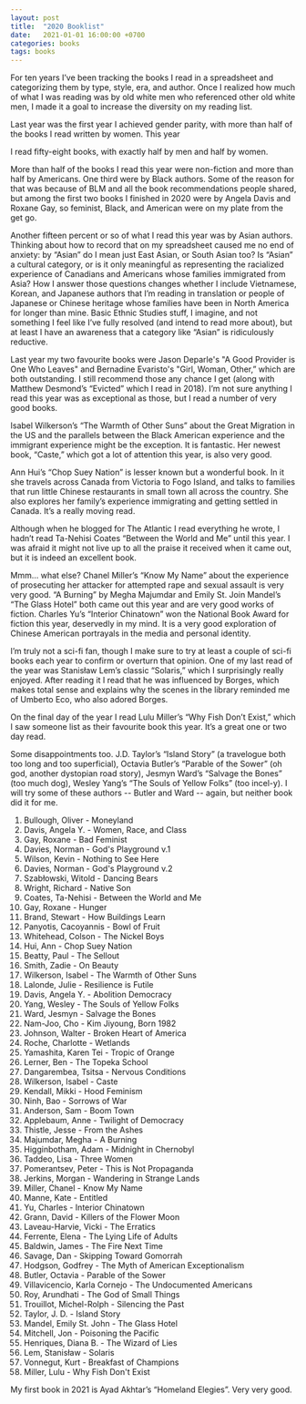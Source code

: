 ```yaml
---
layout: post
title:  "2020 Booklist"
date:   2021-01-01 16:00:00 +0700
categories: books
tags: books
---
```


For ten years I’ve been tracking the books I read in a spreadsheet and categorizing them by type, style, era, and author. Once I realized how much of what I was reading was by old white men who referenced other old white men, I made it a goal to increase the diversity on my reading list.

Last year was the first year I achieved gender parity, with more than half of the books I read written by women. This year

I read fifty-eight books, with exactly half by men and half by women.

More than half of the books I read this year were non-fiction and more than half by Americans. One third were by Black authors. Some of the reason for that was because of BLM and all the book recommendations people shared, but among the first two books I finished in 2020 were by Angela Davis and Roxane Gay, so feminist, Black, and American were on my plate from the get go.

Another fifteen percent or so of what I read this year was by Asian authors. Thinking about how to record that on my spreadsheet caused me no end of anxiety: by “Asian” do I mean just East Asian, or South Asian too? Is “Asian” a cultural category, or is it only meaningful as representing the racialized experience of Canadians and Americans whose families immigrated from Asia? How I answer those questions changes whether I include Vietnamese, Korean, and Japanese authors that I’m reading in translation or people of Japanese or Chinese heritage whose families have been in North America for longer than mine. Basic Ethnic Studies stuff, I imagine, and not something I feel like I’ve fully resolved (and intend to read more about), but at least I have an awareness that a category like “Asian” is ridiculously reductive.

Last year my two favourite books were Jason Deparle's "A Good Provider is One Who Leaves" and Bernadine Evaristo's "Girl, Woman, Other,” which are both outstanding. I still recommend those any chance I get (along with Matthew Desmond’s “Evicted” which I read in 2018). I’m not sure anything I read this year was as exceptional as those, but I read a number of very good books.

Isabel Wilkerson’s “The Warmth of Other Suns” about the Great Migration in the US and the parallels between the Black American experience and the immigrant experience might be the exception. It is fantastic. Her newest book, “Caste,” which got a lot of attention this year, is also very good.

Ann Hui’s “Chop Suey Nation” is lesser known but a wonderful book. In it she travels across Canada from Victoria to Fogo Island, and talks to families that run little Chinese restaurants in small town all across the country. She also explores her family’s experience immigrating and getting settled in Canada. It’s a really moving read.

Although when he blogged for The Atlantic I read everything he wrote, I hadn’t read Ta-Nehisi Coates “Between the World and Me” until this year. I was afraid it might not live up to all the praise it received when it came out, but it is indeed an excellent book.

Mmm… what else? Chanel Miller’s “Know My Name” about the experience of prosecuting her attacker for attempted rape and sexual assault is very very good. “A Burning” by Megha Majumdar and Emily St. Join Mandel’s “The Glass Hotel” both came out this year and are very good works of fiction. Charles Yu’s “Interior Chinatown” won the National Book Award for fiction this year, deservedly in my mind. It is a very good exploration of Chinese American portrayals in the media and personal identity.

I’m truly not a sci-fi fan, though I make sure to try at least a couple of sci-fi books each year to confirm or overturn that opinion. One of my last read of the year was Stanisław Lem’s classic “Solaris,” which I surprisingly really enjoyed. After reading it I read that he was influenced by Borges, which makes total sense and explains why the scenes in the library reminded me of Umberto Eco, who also adored Borges.

On the final day of the year I read Lulu Miller’s “Why Fish Don’t Exist,” which I saw someone list as their favourite book this year. It’s a great one or two day read.

Some disappointments too. J.D. Taylor’s “Island Story” (a travelogue both too long and too superficial), Octavia Butler’s “Parable of the Sower” (oh god, another dystopian road story), Jesmyn Ward’s “Salvage the Bones” (too much dog), Wesley Yang’s “The Souls of Yellow Folks” (too incel-y). I will try some of these authors -- Butler and Ward -- again, but neither book did it for me.

1. Bullough, Oliver - Moneyland
1. Davis, Angela Y. - Women, Race, and Class
1. Gay, Roxane - Bad Feminist
1. Davies, Norman - God's Playground v.1
1. Wilson, Kevin - Nothing to See Here
1. Davies, Norman - God's Playground v.2
1. Szabłowski, Witold - Dancing Bears
1. Wright, Richard - Native Son
1. Coates, Ta-Nehisi - Between the World and Me
1. Gay, Roxane - Hunger
1. Brand, Stewart - How Buildings Learn
1. Panyotis, Cacoyannis - Bowl of Fruit
1. Whitehead, Colson - The Nickel Boys
1. Hui, Ann - Chop Suey Nation
1. Beatty, Paul - The Sellout
1. Smith, Zadie - On Beauty
1. Wilkerson, Isabel - The Warmth of Other Suns
1. Lalonde, Julie - Resilience is Futile
1. Davis, Angela Y. - Abolition Democracy
1. Yang, Wesley - The Souls of Yellow Folks
1. Ward, Jesmyn - Salvage the Bones
1. Nam-Joo, Cho - Kim Jiyoung, Born 1982
1. Johnson, Walter - Broken Heart of America
1. Roche, Charlotte - Wetlands
1. Yamashita, Karen Tei - Tropic of Orange
1. Lerner, Ben - The Topeka School
1. Dangarembea, Tsitsa - Nervous Conditions
1. Wilkerson, Isabel - Caste
1. Kendall, Mikki - Hood Feminism
1. Ninh, Bao - Sorrows of War
1. Anderson, Sam - Boom Town
1. Applebaum, Anne - Twilight of Democracy
1. Thistle, Jesse - From the Ashes
1. Majumdar, Megha - A Burning
1. Higginbotham, Adam - Midnight in Chernobyl
1. Taddeo, Lisa - Three Women
1. Pomerantsev, Peter - This is Not Propaganda
1. Jerkins, Morgan - Wandering in Strange Lands
1. Miller, Chanel - Know My Name
1. Manne, Kate - Entitled
1. Yu, Charles - Interior Chinatown
1. Grann, David - Killers of the Flower Moon
1. Laveau-Harvie, Vicki - The Erratics
1. Ferrente, Elena - The Lying Life of Adults
1. Baldwin, James - The Fire Next Time
1. Savage, Dan - Skipping Toward Gomorrah
1. Hodgson, Godfrey - The Myth of American Exceptionalism
1. Butler, Octavia - Parable of the Sower
1. Villavicencio, Karla Cornejo - The Undocumented Americans
1. Roy, Arundhati - The God of Small Things
1. Trouillot, Michel-Rolph - Silencing the Past
1. Taylor, J. D. - Island Story
1. Mandel, Emily St. John - The Glass Hotel
1. Mitchell, Jon - Poisoning the Pacific
1. Henriques, Diana B. - The Wizard of Lies
1. Lem, Stanisław - Solaris
1. Vonnegut, Kurt - Breakfast of Champions
1. Miller, Lulu - Why Fish Don't Exist

My first book in 2021 is Ayad Akhtar’s “Homeland Elegies”. Very very good.